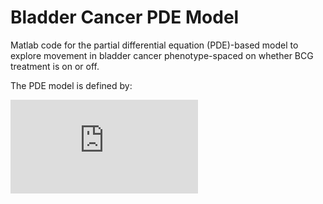 # Bladder Cancer PDE Model

Matlab code for the partial differential equation (PDE)-based model to explore movement in bladder cancer phenotype-spaced on whether BCG treatment is on or off.

The PDE model is defined by: 

![PDE model equations](https://github.com/mcfefa/2018-IMO-Wksp-TeamRed/blob/master/PDE-model/image1.pdf)
